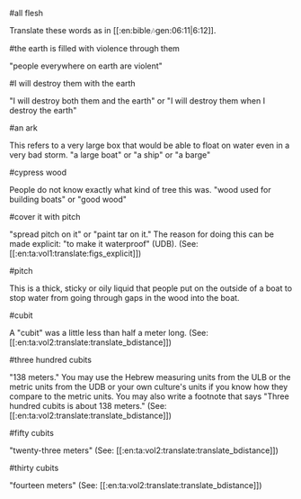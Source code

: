 #all flesh

Translate these words as in [[:en:bible:notes:gen:06:11|6:12]].

#the earth is filled with violence through them

"people everywhere on earth are violent"

#I will destroy them with the earth

"I will destroy both them and the earth" or "I will destroy them when I destroy the earth"

#an ark

This refers to a very large box that would be able to float on water even in a very bad storm. "a large boat" or "a ship" or "a barge"

#cypress wood

People do not know exactly what kind of tree this was. "wood used for building boats" or "good wood"

#cover it with pitch

"spread pitch on it" or "paint tar on it." The reason for doing this can be made explicit: "to make it waterproof" (UDB). (See: [[:en:ta:vol1:translate:figs_explicit]])

#pitch

This is a thick, sticky or oily liquid that people put on the outside of a boat to stop water from going through gaps in the wood into the boat.

#cubit

A "cubit" was a little less than half a meter long. (See: [[:en:ta:vol2:translate:translate_bdistance]])

#three hundred cubits

"138 meters." You may use the Hebrew measuring units from the ULB or the metric units from the UDB or your own culture's units if you know how they compare to the metric units. You may also write a footnote that says "Three hundred cubits is about 138 meters." (See: [[:en:ta:vol2:translate:translate_bdistance]])

#fifty cubits

"twenty-three meters" (See: [[:en:ta:vol2:translate:translate_bdistance]])

#thirty cubits

"fourteen meters" (See: [[:en:ta:vol2:translate:translate_bdistance]])